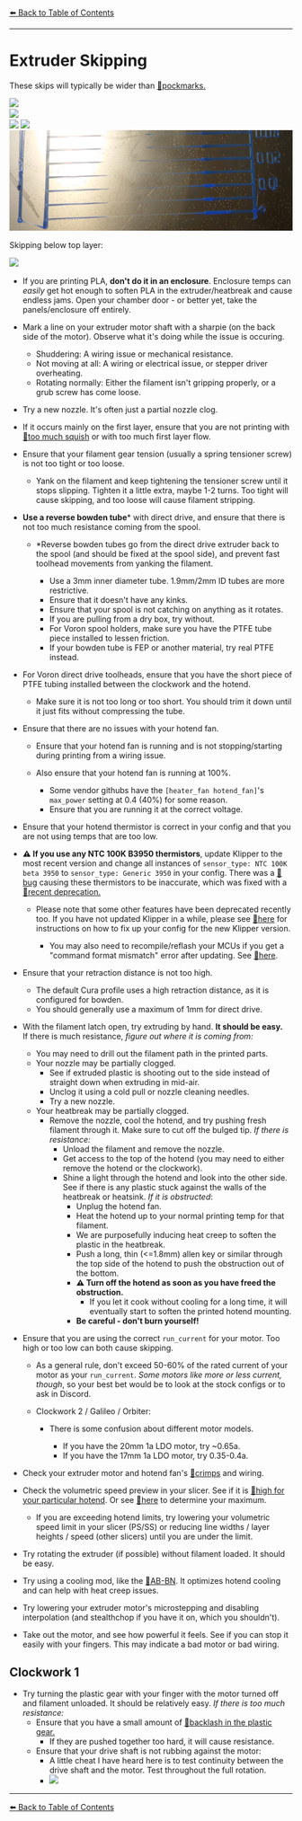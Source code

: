 [:arrow_left: Back to Table of Contents](/README.md)

---
# Extruder Skipping
These skips will typically be wider than [:page_facing_up:pockmarks.](/articles/troubleshooting/pockmarks.md)

![](/images/troubleshooting/ExtruderSkips-4.png)\
![](/images/troubleshooting/ExtruderSkips-1.png)\
![](/images/troubleshooting/ExtruderSkips-2.png)
![](/images/troubleshooting/ExtruderSkips-3.png)
![](/images/pressure_advance/pa_lines_skipping.png)

Skipping below top layer:

![](/images/troubleshooting/ExtruderSkips-5.png)

- If you are printing PLA, **don't do it in an enclosure**. Enclosure temps can *easily* get hot enough to soften PLA in the extruder/heatbreak and cause endless jams. Open your chamber door - or better yet, take the panels/enclosure off entirely.

- Mark a line on your extruder motor shaft with a sharpie (on the back side of the motor). Observe what it's doing while the issue is occuring.
    - Shuddering: A wiring issue or mechanical resistance.
    - Not moving at all: A wiring or electrical issue, or stepper driver overheating.
    - Rotating normally: Either the filament isn't gripping properly, or a grub screw has come loose.
- Try a new nozzle. It's often just a partial nozzle clog.

- If it occurs mainly on the first layer, ensure that you are not printing with [:page_facing_up:too much squish](/articles/first_layer_squish.md) or with too much first layer flow.
- Ensure that your filament gear tension (usually a spring tensioner screw) is not too tight or too loose.
    - Yank on the filament and keep tightening the tensioner screw until it stops slipping. Tighten it a little extra, maybe 1-2 turns. Too tight will cause skipping, and too loose will cause filament stripping.
- **Use a reverse bowden tube*** with direct drive, and ensure that there is not too much resistance coming from the spool.
    - *Reverse bowden tubes go from the direct drive extruder back to the spool (and should be fixed at the spool side), and prevent fast toolhead movements from yanking the filament.
    
        - Use a 3mm inner diameter tube. 1.9mm/2mm ID tubes are more restrictive.
        - Ensure that it doesn't have any kinks.
        - Ensure that your spool is not catching on anything as it rotates. 
        - If you are pulling from a dry box, try without.
        - For Voron spool holders, make sure you have the PTFE tube piece installed to lessen friction.
        - If your bowden tube is FEP or another material, try real PTFE instead.
- For Voron direct drive toolheads, ensure that you have the short piece of PTFE tubing installed between the clockwork and the hotend. 
    - Make sure it is not too long or too short. You should trim it down until it just fits without compressing the tube.
- Ensure that there are no issues with your hotend fan.
    - Ensure that your hotend fan is running and is not stopping/starting during printing from a wiring issue.
    - Also ensure that your hotend fan is running at 100%. 

        - Some vendor githubs have the `[heater_fan hotend_fan]`'s `max_power` setting at 0.4 (40%) for some    reason.
        - Ensure that you are running it at the correct voltage.
- Ensure that your hotend thermistor is correct in your config and that you are not using temps that are too    low.
- **:warning: If you use any NTC 100K B3950 thermistors**, update Klipper to the most recent version and change all instances of `sensor_type: NTC 100K beta 3950` to `sensor_type: Generic 3950` in your config. There was a [:page_facing_up:bug](https://github.com/Klipper3d/klipper/issues/4054) causing these thermistors to be inaccurate, which was fixed with a [:page_facing_up:recent deprecation.](https://github.com/Klipper3d/klipper/pull/4859)

    - Please note that some other features have been deprecated recently too. If you have not updated Klipper in a while, please see [:page_facing_up:here](https://gist.github.com/FHeilmann/a8097b3e908e85de7255bbe6246ddfd5) for instructions on how to fix up your config for the new Klipper version. 

        - You may also need to recompile/reflash your MCUs if you get a "command format mismatch" error after updating. See [:page_facing_up:here](/articles/troubleshooting/command_format_mismatch.md).

- Ensure that your retraction distance is not too high. 
    - The default Cura profile uses a high retraction distance, as it is configured for bowden. 
    - You should generally use a maximum of 1mm for direct drive.
- With the filament latch open, try extruding by hand. **It should be easy.** \
If there is much resistance, *figure out where it is coming from:*
    - You may need to drill out the filament path in the printed parts.
    - Your nozzle may be partially clogged. 
        - See if extruded plastic is shooting out to the side instead of straight down when extruding in mid-air.
        - Unclog it using a cold pull or nozzle cleaning needles.
        - Try a new nozzle.
    - Your heatbreak may be partially clogged. 
        - Remove the nozzle, cool the hotend, and try pushing fresh filament through it. Make sure to cut off the bulged tip. *If there is resistance:*
            - Unload the filament and remove the nozzle.
            - Get access to the top of the hotend (you may need to either remove the hotend or the clockwork).
            - Shine a light through the hotend and look into the other side. See if there is any plastic stuck against the walls of the heatbreak or heatsink. *If it is obstructed*: 
                - Unplug the hotend fan.
                - Heat the hotend up to your normal printing temp for that filament.
                - We are purposefully inducing heat creep to soften the plastic in the heatbreak.
                - Push a long, thin (<=1.8mm) allen key or similar through the top side of the hotend to push the obstruction out of the bottom.
                - **:warning: Turn off the hotend as soon as you have freed the obstruction.**
                    - If you let it cook without cooling for a long time, it will eventually start to soften the printed hotend mounting.
                - **Be careful - don't burn yourself!**

- Ensure that you are using the correct `run_current` for your motor. Too high or too low can both cause skipping.
    - As a general rule, don't exceed 50-60% of the rated current of your motor as your `run_current`. *Some motors like more or less current, though*, so your best bet would be to look at the stock configs or to ask in Discord.
    - Clockwork 2 / Galileo / Orbiter:

        - There is some confusion about different motor models. 

            - If you have the 20mm 1a LDO motor, try ~0.65a. 
            - If you have the 17mm 1a LDO motor, try 0.35-0.4a.
- Check your extruder motor and hotend fan's [:page_facing_up:crimps](/articles/troubleshooting/crimps.md) and wiring.
- Check the volumetric speed preview in your slicer. See if it is [:page_facing_up:high for your particular hotend](/articles/determining_max_volumetric_flow_rate.md#approximate-values). Or see [:page_facing_up:here](/articles/determining_max_volumetric_flow_rate.md) to determine your maximum.
    - If you are exceeding hotend limits, try lowering your volumetric speed limit in your slicer (PS/SS) or reducing line widths / layer heights / speed (other slicers) until you are under the limit.
- Try rotating the extruder (if possible) without filament loaded. It should be easy.
- Try using a cooling mod, like the [:page_facing_up:AB-BN](https://github.com/VoronDesign/VoronUsers/tree/master/printer_mods/Badnoob/AB-BN). It optimizes hotend cooling and can help with heat creep issues.
- Try lowering your extruder motor's microstepping and disabling interpolation (and stealthchop if you have it on, which you shouldn't).
- Take out the motor, and see how powerful it feels. See if you can stop it easily with your fingers. This may indicate a bad motor or bad wiring.
## Clockwork 1
- Try turning the plastic gear with your finger with the motor turned off and filament unloaded. It should be relatively easy. *If there is too much resistance:* 
    - Ensure that you have a small amount of [:page_facing_up:backlash in the plastic gear.](/articles/troubleshooting/extrusion_patterns.md)
        - If they are pushed together too hard, it will cause resistance.
    - Ensure that your drive shaft is not rubbing against the motor:
        - A little cheat I have heard here is to test continuity between the drive shaft and the motor. Test throughout the full rotation.
        - ![](/images/troubleshooting/ExtruderSkips-Clearance.png)

---

[:arrow_left: Back to Table of Contents](/README.md)